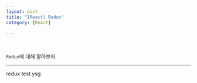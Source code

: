 ```yaml
---
layout: post
title: "[React] Redux"
category: [React]

---
```

<br>

`Redux`에 대해 알아보자
<!-- more -->

<hr>


redux test
ysg